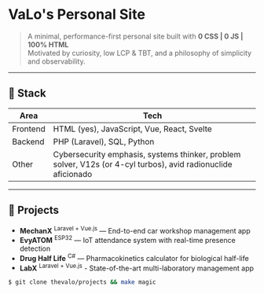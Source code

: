 # VaLo's Personal Site

> A minimal, performance-first personal site built with **0 CSS | 0 JS | 100% HTML**  
> Motivated by curiosity, low LCP & TBT, and a philosophy of simplicity and observability.

---

## 🧰 Stack

| Area     | Tech                                               |
| -------- | ------------------------------------------------- |
| Frontend | HTML (yes), JavaScript, Vue, React, Svelte        |
| Backend  | PHP (Laravel), SQL, Python                         |
| Other    | Cybersecurity emphasis, systems thinker, problem solver, V12s (or 4-cyl turbos), avid radionuclide aficionado |

---

## 💼 Projects

- **MechanX** <sup>Laravel + Vue.js</sup> — End-to-end car workshop management app  
- **EvyATOM** <sup>ESP32</sup> — IoT attendance system with real-time presence detection  
- **Drug Half Life** <sup>C#</sup> — Pharmacokinetics calculator for biological half-life
- **LabX** <sup>Laravel + Vue.js</sup> - State-of-the-art multi-laboratory management app

```bash
$ git clone thevalo/projects && make magic
